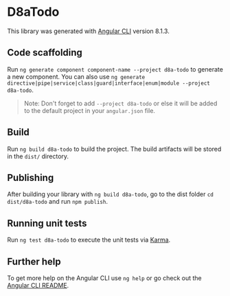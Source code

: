 # D8aTodo

This library was generated with [Angular CLI](https://github.com/angular/angular-cli) version 8.1.3.

## Code scaffolding

Run `ng generate component component-name --project d8a-todo` to generate a new component. You can also use `ng generate directive|pipe|service|class|guard|interface|enum|module --project d8a-todo`.
> Note: Don't forget to add `--project d8a-todo` or else it will be added to the default project in your `angular.json` file. 

## Build

Run `ng build d8a-todo` to build the project. The build artifacts will be stored in the `dist/` directory.

## Publishing

After building your library with `ng build d8a-todo`, go to the dist folder `cd dist/d8a-todo` and run `npm publish`.

## Running unit tests

Run `ng test d8a-todo` to execute the unit tests via [Karma](https://karma-runner.github.io).

## Further help

To get more help on the Angular CLI use `ng help` or go check out the [Angular CLI README](https://github.com/angular/angular-cli/blob/master/README.md).
